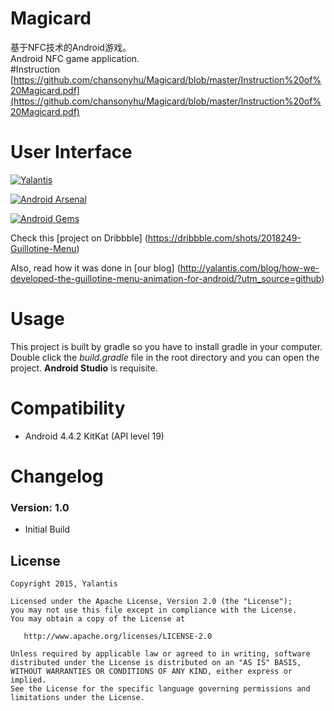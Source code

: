 # Magicard

基于NFC技术的Android游戏。  
Android NFC game application.  
#Instruction  
[https://github.com/chansonyhu/Magicard/blob/master/Instruction%20of%20Magicard.pdf](https://github.com/chansonyhu/Magicard/blob/master/Instruction%20of%20Magicard.pdf)
# User Interface

[![Yalantis](https://raw.githubusercontent.com/Yalantis/GuillotineMenu-Android/master/made-in-yalantis.png)](http://yalantis.com/?utm_source=github)

[![Android Arsenal](https://img.shields.io/badge/Android%20Arsenal-GuillotineMenu-green.svg?style=flat)](https://android-arsenal.com/details/1/1995)

[![Android Gems](http://www.android-gems.com/badge/Yalantis/GuillotineMenu-Android.svg?branch=master)](http://www.android-gems.com/lib/Yalantis/GuillotineMenu-Android)

Check this [project on Dribbble] (https://dribbble.com/shots/2018249-Guillotine-Menu)

Also, read how it was done in [our blog] (http://yalantis.com/blog/how-we-developed-the-guillotine-menu-animation-for-android/?utm_source=github)

# Usage

This project is built by gradle so you have to install gradle in your computer. Double click the *build.gradle* file in the root directory and you can open the project. **Android Studio** is requisite.



# Compatibility
  
  * Android 4.4.2 KitKat (API level 19)
  
# Changelog

### Version: 1.0

  * Initial Build
  
## License

    Copyright 2015, Yalantis

    Licensed under the Apache License, Version 2.0 (the "License");
    you may not use this file except in compliance with the License.
    You may obtain a copy of the License at

       http://www.apache.org/licenses/LICENSE-2.0

    Unless required by applicable law or agreed to in writing, software
    distributed under the License is distributed on an "AS IS" BASIS,
    WITHOUT WARRANTIES OR CONDITIONS OF ANY KIND, either express or implied.
    See the License for the specific language governing permissions and
    limitations under the License.
